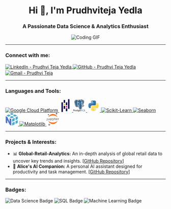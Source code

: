 <h1 align="center">Hi 👋, I'm Prudhviteja Yedla</h1>
<h3 align="center">A Passionate Data Science & Analytics Enthusiast</h3>

<p align="center">
  <img src="https://media.giphy.com/media/dWesBcTLavkZuG35MI/giphy.gif" alt="Coding GIF" width="600" height="300">
</p>

---

<h3 align="left">Connect with me:</h3>
<p align="left">
  <a href="https://linkedin.com/in/prudhvi-teja-yedla" target="_blank">
    <img align="center" src="https://raw.githubusercontent.com/rahuldkjain/github-profile-readme-generator/master/src/images/icons/Social/linked-in-alt.svg" alt="LinkedIn - Prudhvi Teja Yedla" height="30" width="40" />
  </a>
  <a href="https://github.com/prudhvi-teja-yedla" target="_blank">
    <img align="center" src="https://cdn.jsdelivr.net/npm/simple-icons@3.1.0/icons/github.svg" alt="GitHub - Prudhvi Teja Yedla" height="30" width="40" />
  </a>
  <a href="mailto:prudhvi.teja@example.com" target="_blank">
    <img align="center" src="https://cdn.jsdelivr.net/npm/simple-icons@3.1.0/icons/gmail.svg" alt="Gmail - Prudhvi Teja" height="30" width="40" />
  </a>
</p>

---

<h3 align="left">Languages and Tools:</h3>
<p align="left">
  <a href="https://cloud.google.com" target="_blank" rel="noreferrer">
    <img src="https://www.vectorlogo.zone/logos/google_cloud/google_cloud-icon.svg" alt="Google Cloud Platform" width="40" height="40" />
  </a> 
  <a href="https://pandas.pydata.org/" target="_blank" rel="noreferrer">
    <img src="https://raw.githubusercontent.com/devicons/devicon/2ae2a900d2f041da66e950e4d48052658d850630/icons/pandas/pandas-original.svg" alt="Pandas" width="40" height="40" />
  </a>
  <a href="https://www.postgresql.org" target="_blank" rel="noreferrer">
    <img src="https://raw.githubusercontent.com/devicons/devicon/master/icons/postgresql/postgresql-original-wordmark.svg" alt="PostgreSQL" width="40" height="40" />
  </a>
  <a href="https://www.python.org" target="_blank" rel="noreferrer">
    <img src="https://raw.githubusercontent.com/devicons/devicon/master/icons/python/python-original.svg" alt="Python" width="40" height="40" />
  </a>
  <a href="https://scikit-learn.org/" target="_blank" rel="noreferrer">
    <img src="https://upload.wikimedia.org/wikipedia/commons/0/05/Scikit_learn_logo_small.svg" alt="Scikit-Learn" width="40" height="40" />
  </a>
  <a href="https://seaborn.pydata.org/" target="_blank" rel="noreferrer">
    <img src="https://seaborn.pydata.org/_images/logo-mark-lightbg.svg" alt="Seaborn" width="40" height="40" />
  </a>
  <a href="https://numpy.org/" target="_blank" rel="noreferrer">
    <img src="https://raw.githubusercontent.com/devicons/devicon/master/icons/numpy/numpy-original.svg" alt="NumPy" width="40" height="40" />
  </a>
  <a href="https://matplotlib.org/" target="_blank" rel="noreferrer">
    <img src="https://matplotlib.org/_static/images/logo2.svg" alt="Matplotlib" width="40" height="40" />
  </a>
  <a href="https://jupyter.org/" target="_blank" rel="noreferrer">
    <img src="https://raw.githubusercontent.com/devicons/devicon/master/icons/jupyter/jupyter-original-wordmark.svg" alt="Jupyter" width="40" height="40" />
  </a>
</p>

---

<h3 align="left">Projects & Interests:</h3>
<ul>
  <li>📊 <b>Global-Retail-Analytics:</b> An in-depth analysis of global retail data to uncover key trends and insights. [<a href="https://github.com/prudhvi-teja-yedla/Global-Retail-Analytics" target="_blank">GitHub Repository</a>]</li>
  <li>🤖 <b>Alice's AI Companion:</b> A personal AI assistant designed for productivity and task management. [<a href="https://github.com/prudhvi-teja-yedla/Alice-s-AI-Companion" target="_blank">GitHub Repository</a>]</li>

</ul>

---

<h3 align="left">Badges:</h3>
<p align="left">
  <img src="https://img.shields.io/badge/Data%20Science-Expert-blue" alt="Data Science Badge" />
  <img src="https://img.shields.io/badge/SQL-Advanced-brightgreen" alt="SQL Badge" />
  <img src="https://img.shields.io/badge/Machine%20Learning-Enthusiast-orange" alt="Machine Learning Badge" />
</p>

